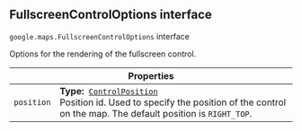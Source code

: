 <h2 id="FullscreenControlOptions"> FullscreenControlOptions interface </h2><p>
<code><span itemprop="path">google.maps</span>.<span itemprop="name">FullscreenControlOptions</span></code>
interface
</p><p>Options for the rendering of the fullscreen control.</p><div class="devsite-table-wrapper"><table class="properties responsive" summary="interface FullscreenControlOptions - Properties">
<thead>
<tr><th colspan="2">Properties</th>
</tr></thead>
<tbody>
<tr id="FullscreenControlOptions.position">
<td><code><span>position</span></code></td>
<td><div><strong>Type:</strong>&nbsp; <code><a href="https://github.com/amenadiel/google-maps-documentation/blob/master/docs/ControlPosition.md">ControlPosition</a></code></div>
<div class="desc">Position id. Used to specify the position of the control on the map. The default position is <code>RIGHT_TOP</code>.</div></td>
</tr>
</tbody>
</table></div>